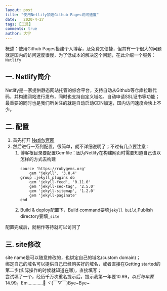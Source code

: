 ```yaml
---
layout: post
title: "使用Netlify加速Github Pages访问速度"
date:   2020-4-27
tags: [工具]
comments: true
author: 大宁
---
```


概述：使用Github Pages搭建个人博客，及免费又便捷，但其有一个很大的问题就是国内的访问速度很慢，为了低成本的解决这个问题，在此介绍一个服务：`Netlify`

<!-- more -->

## 一. Netlify简介

Netlify是一家提供静态网站托管的综合平台，支持自动从Github等仓库拉取代码，并构建网站进行发布，同时也支持自定义域名、自动申请SSL证书等功能；
最重要的同时也是我们所关注的就是自动启动CDN加速，国内访问速度会快上不少。

## 二. 配置

1. 首先打开 <a href="https://www.netlify.com/" target="_blank">Netlify官网</a>
2. 然后进行一系列配置，很简单，就不详细说明了；不过有几点要注意：
    1. 博客根目录要配置Gemfile：因为Netlify在构建网页时需要知道自己该以怎样的方式去构建
        ```shell
        source 'https://rubygems.org'
            gem "jekyll", '3.8.4'
        group :jekyll_plugins do
            gem 'jekyll-feed', '0.11.0'
            gem 'jekyll-seo-tag', '2.5.0'
            gem 'jekyll-sitemap', '1.2.0'
            gem 'jekyll-paginate'
        end
        ```
    2. Build & deploy配置下，Build command要填`jekyll build`,Publish directory要填`_site`

配置完成后，就稍作等待就可以访问了

## 三. site修改

site name是可以随意修改的，也绑定自己的域名(custom domain)；<br>
绑定自己的域名可以提供自己已经购买好的域名，或者直接在Getting started的第二步(实际操作的时候就知道在哪)，直接填写；<br>
尝试填了一个，经历千万次重名提示后，提示我第一年要$10.99，以后每年要$14.99。Em............🤔 ヾ(￣▽￣)Bye~Bye~